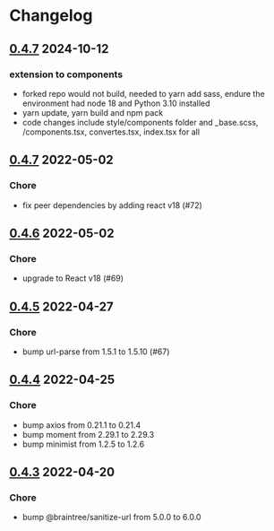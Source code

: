# Changelog

## [0.4.7](https://github.com/GetStream/mml-react/) 2024-10-12
### extension to components
* forked repo would not build, needed to yarn add sass, endure the environment had node 18 and Python 3.10 installed
* yarn update, yarn build and npm pack 
* code changes include style/components folder and _base.scss, /components.tsx, convertes.tsx, index.tsx for all

## [0.4.7](https://github.com/GetStream/mml-react/releases/tag/v0.4.7) 2022-05-02

### Chore
* fix peer dependencies by adding react v18 (#72)

## [0.4.6](https://github.com/GetStream/mml-react/releases/tag/v0.4.6) 2022-05-02

### Chore
* upgrade to React v18 (#69)

## [0.4.5](https://github.com/GetStream/mml-react/releases/tag/v0.4.5) 2022-04-27

### Chore
* bump url-parse from 1.5.1 to 1.5.10 (#67)

## [0.4.4](https://github.com/GetStream/mml-react/releases/tag/v0.4.4) 2022-04-25

### Chore
* bump axios from 0.21.1 to 0.21.4
* bump moment from 2.29.1 to 2.29.3
* bump minimist from 1.2.5 to 1.2.6

## [0.4.3](https://github.com/GetStream/mml-react/releases/tag/v0.4.3) 2022-04-20

### Chore
* bump @braintree/sanitize-url from 5.0.0 to 6.0.0
